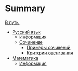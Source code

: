 # Summary

[В путь!](home.md)

- [Русский язык]()
  - [Информация](01/overview.md)
  - [Сочинение](01/9/overview.md)
    - [Примеры сочинений](01/9/examples.md)
    - [Критерии оценивания](01/9/criteria.md)
- [Математика]()
  - [Информация](02/overview.md)
